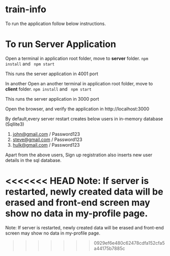 # train-info

To run the application follow below instructions. 

# To run Server Application
Open a terminal in application root folder, move to **server** folder. 
```npm install```  and  ``` npm start```

This runs the server application in 4001 port

In another
Open an another terminal in application root folder, move to **client** folder. 
```npm install``` and ``` npm start```

This runs the server application in 3000 port

Open the browser, and verify the application in http://localhost:3000

By default,every server restart creates below users in in-memory database (Sqllite3)
1. john@gmail.com / Password123
2. steve@gmail.com / Password123
3. hulk@gmail.com / Password123

Apart from the above users, Sign up registration also inserts new user details in the sql database. 

<<<<<<< HEAD
Note: If server is restarted, newly created data will be erased and front-end screen may show no data in my-profile page. 
=======
Note: If server is restarted, newly created data will be erased and front-end screen may show no data in my-profile page. 
>>>>>>> 0929ef6e480c62478cdfa152cfa5a44175b7885c
